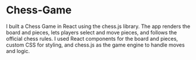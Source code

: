 # Chess-Game
I built a Chess Game in React using the chess.js library. The app renders the board and pieces, lets players select and move pieces, and follows the official chess rules. I used React components for the board and pieces, custom CSS for styling, and chess.js as the game engine to handle moves and logic.

